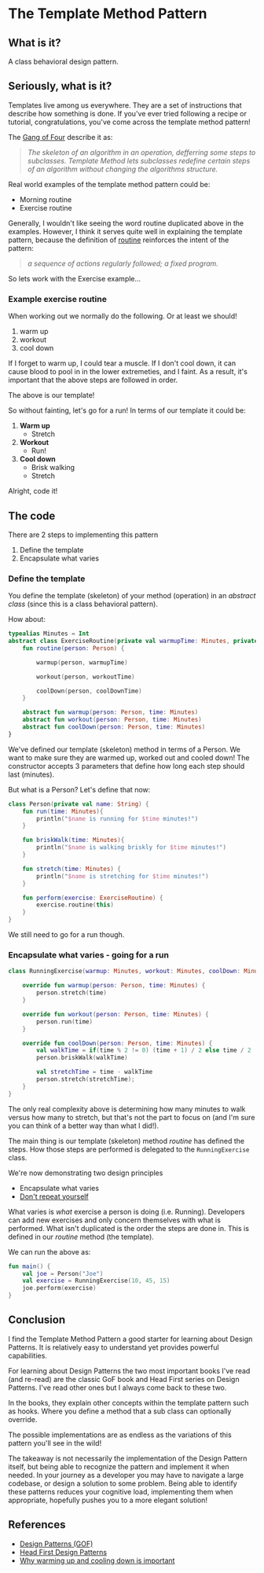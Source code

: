 # The Template Method Pattern

## What is it?

A class behavioral design pattern.

## Seriously, what is it?

Templates live among us everywhere. They are a set of instructions that describe how something is done. If you've ever tried following a recipe or tutorial, congratulations, you've come across the template method pattern! 

The [Gang of Four](http://wiki.c2.com/?GangOfFour) describe it as:

> *The skeleton of an algorithm in an operation, defferring some steps to subclasses. Template Method lets subclasses redefine certain steps of an algorithm without changing the algorithms structure.*

Real world examples of the template method pattern could be:

* Morning routine
* Exercise routine

Generally, I wouldn't like seeing the word routine duplicated above in the examples. 
However, I think it serves quite well in explaining the template pattern, because the definition of [routine](https://www.lexico.com/en/definition/routine) reinforces the intent of the pattern:

> *a sequence of actions regularly followed; a fixed program.*


So lets work with the Exercise example...

### Example exercise routine

When working out we normally do the following. Or at least we should!

1. warm up
2. workout
3. cool down

If I forget to warm up, I could tear a muscle.
If I don't cool down, it can cause blood to pool in in the lower extremeties, and I faint. 
As a result, it's important that the above steps are followed in order.

The above is our template!

So without fainting, let's go for a run! 
In terms of our template it could be:

1. **Warm up**
    * Stretch
2. **Workout**
    * Run!
3. **Cool down**
    * Brisk walking
    * Stretch

Alright, code it!

## The code

There are 2 steps to implementing this pattern

1. Define the template
2. Encapsulate what varies


### Define the template

You define the template (skeleton) of your method (operation) in an *abstract class* (since this is a class behavioral pattern).

How about:

```kotlin
typealias Minutes = Int
abstract class ExerciseRoutine(private val warmupTime: Minutes, private val workoutTime: Minutes, private val coolDownTime: Minutes) {
    fun routine(person: Person) {

        warmup(person, warmupTime)

        workout(person, workoutTime)

        coolDown(person, coolDownTime)
    }

    abstract fun warmup(person: Person, time: Minutes)
    abstract fun workout(person: Person, time: Minutes)
    abstract fun coolDown(person: Person, time: Minutes)
}
```

We've defined our template (skeleton) method in terms of a Person. 
We want to make sure they are warmed up, worked out and cooled down!
The constructor accepts 3 parameters that define how long each step should last (minutes).

But what is a Person? Let's define that now:

```kotlin
class Person(private val name: String) {
    fun run(time: Minutes){
        println("$name is running for $time minutes!")
    }

    fun briskWalk(time: Minutes){
        println("$name is walking briskly for $time minutes!")
    }

    fun stretch(time: Minutes) {
        println("$name is stretching for $time minutes!")
    }

    fun perform(exercise: ExerciseRoutine) {
        exercise.routine(this)
    }
}
```

We still need to go for a run though.

### Encapsulate what varies - going for a run

```kotlin
class RunningExercise(warmup: Minutes, workout: Minutes, coolDown: Minutes) : ExerciseRoutine(warmup, workout, coolDown) {

    override fun warmup(person: Person, time: Minutes) {
        person.stretch(time)
    }

    override fun workout(person: Person, time: Minutes) {
        person.run(time)
    }

    override fun coolDown(person: Person, time: Minutes) {
        val walkTime = if(time % 2 != 0) (time + 1) / 2 else time / 2
        person.briskWalk(walkTime)

        val stretchTime = time - walkTime
        person.stretch(stretchTime);
    }
}
```

The only real complexity above is determining how many minutes to walk versus how many to stretch, but that's not the part to focus on (and I'm sure you can think of a better way than what I did!).

The main thing is our template (skeleton) method *routine* has defined the steps. 
How those steps are performed is delegated to the `RunningExercise` class.

We're now demonstrating two design principles

* Encapsulate what varies
* [Don't repeat yourself](https://en.wikipedia.org/wiki/Don%27t_repeat_yourself)

What varies is *what* exercise a person is doing (i.e. Running). Developers can add new exercises and only concern themselves with what is performed.
What isn't duplicated is the order the steps are done in. This is defined in our *routine* method (the template).

We can run the above as:

```kotlin
fun main() {
    val joe = Person("Joe")
    val exercise = RunningExercise(10, 45, 15)
    joe.perform(exercise)
}
```

## Conclusion

I find the Template Method Pattern a good starter for learning about Design Patterns. 
It is relatively easy to understand yet provides powerful capabilities.

For learning about Design Patterns the two most important books I've read (and re-read) are the classic GoF book and Head First series on Design Patterns.
I've read other ones but I always come back to these two.

In the books, they explain other concepts within the template pattern such as hooks. Where you define a method that a sub class can optionally override. 

The possible implementations are as endless as the variations of this pattern you'll see in the wild! 

The takeaway is not necessarily the implementation of the Design Pattern itself, but being able to recognize the pattern and implement it when needed. 
In your journey as a developer you may have to navigate a large codebase, or design a solution to some problem. Being able to identify these patterns reduces your cognitive load, implementing them when appropriate, hopefully pushes you to a more elegant solution!

## References

* [Design Patterns (GOF)](https://www.amazon.com/Design-Patterns-Object-Oriented-Addison-Wesley-Professional-ebook/dp/B000SEIBB8)
* [Head First Design Patterns](https://www.amazon.com/Head-First-Design-Patterns-Object-Oriented-ebook-dp-B08P3X99QP/dp/B08P3X99QP)
* [Why warming up and cooling down is important](https://www.tricitymed.org/2016/12/warming-cooling-important/)
